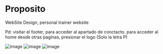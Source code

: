 # Proposito
WebSite Design, personal trainer website

Pd: visitar el footer, para acceder al apartado de conctacto.
para acceder al home desde otras paginas, presionar el logo (Solo la letra P)

![image](https://user-images.githubusercontent.com/107286049/234755938-36594527-cf41-4999-9b0c-d3d1746555dc.png)
![image](https://user-images.githubusercontent.com/107286049/234755966-45152761-c47e-498e-8a5f-24503c4d1270.png)
![image](https://user-images.githubusercontent.com/107286049/234755980-0b641f33-0224-49f1-9f12-fa7c62e22914.png)
